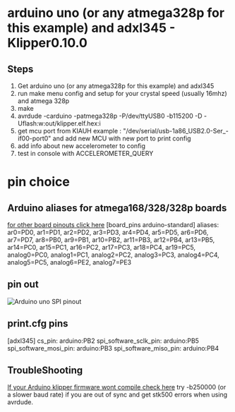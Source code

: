 # arduino uno (or any atmega328p for this example) and adxl345 - Klipper0.10.0
 

## Steps
1. Get arduino uno (or any atmega328p for this example) and adxl345
2. run make menu config and setup for your crystal speed (usually 16mhz) and atmega 328p
3. make 
4. avrdude -carduino -patmega328p -P/dev/ttyUSB0 -b115200 -D -Uflash:w:out/klipper.elf.hex:i
4. get mcu port from KIAUH example : "/dev/serial/usb-1a86_USB2.0-Ser_-if00-port0" and add new MCU with new port to print config 
5. add info about new accelerometer to config
4. test in console with ACCELEROMETER_QUERY

# pin choice
## Arduino aliases for atmega168/328/328p boards
[for other board pinouts click here](https://github.com/Klipper3d/klipper/blob/master/config/sample-aliases.cfg)
[board_pins arduino-standard]
aliases:
    ar0=PD0, ar1=PD1, ar2=PD2, ar3=PD3, ar4=PD4,
    ar5=PD5, ar6=PD6, ar7=PD7, ar8=PB0, ar9=PB1,
    ar10=PB2, ar11=PB3, ar12=PB4, ar13=PB5, ar14=PC0,
    ar15=PC1, ar16=PC2, ar17=PC3, ar18=PC4, ar19=PC5,
    analog0=PC0, analog1=PC1, analog2=PC2, analog3=PC3, analog4=PC4,
    analog5=PC5, analog6=PE2, analog7=PE3
	
## pin out	
![Arduino uno SPI pinout](https://www.etechnophiles.com/wp-content/uploads/2020/11/SPI.png)

## print.cfg pins
[adxl345]
cs_pin: arduino:PB2
spi_software_sclk_pin: arduino:PB5
spi_software_mosi_pin: arduino:PB3
spi_software_miso_pin: arduino:PB4

## TroubleShooting
[If your Arduino klipper firmware wont compile check here](https://github.com/Klipper3d/klipper/issues/4938#issuecomment-1094246978)
	try -b250000 (or a slower baud rate) if you are out of sync and get stk500 errors when using avrdude.